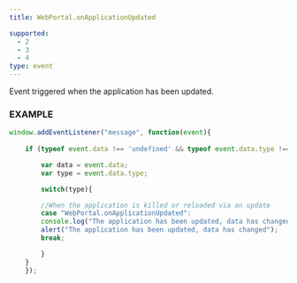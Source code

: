 ```yaml
---
title: WebPortal.onApplicationUpdated

supported:
  - 2
  - 3
  - 4
type: event
---
```


Event triggered when the application has been updated.

### EXAMPLE

```javascript
window.addEventListener("message", function(event){
	
	if (typeof event.data !== 'undefined' && typeof event.data.type !== 'undefined' ){

	    var data = event.data;
	    var type = event.data.type;

	    switch(type){

	    //When the application is killed or reloaded via an update
	    case "WebPortal.onApplicationUpdated":
		console.log("The application has been updated, data has changed");
		alert("The application has been updated, data has changed");
		break;

	    }
	}
    });
```